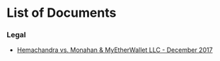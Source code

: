 # List of Documents
### Legal
+ [Hemachandra vs. Monahan & MyEtherWallet LLC - December 2017](https://github.com/Enegnei/MEW-Rebranding/blob/master/Documents/CA_LA_1721381454_1518216504.pdf)
